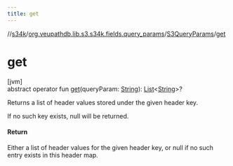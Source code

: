 ```yaml
---
title: get
---
```

//[s34k](../../../index.html)/[org.veupathdb.lib.s3.s34k.fields.query_params](../index.html)/[S3QueryParams](index.html)/[get](get.html)



# get



[jvm]\
abstract operator fun [get](get.html)(queryParam: [String](https://kotlinlang.org/api/latest/jvm/stdlib/kotlin/-string/index.html)): [List](https://kotlinlang.org/api/latest/jvm/stdlib/kotlin.collections/-list/index.html)&lt;[String](https://kotlinlang.org/api/latest/jvm/stdlib/kotlin/-string/index.html)&gt;?



Returns a list of header values stored under the given header key.



If no such key exists, null will be returned.



#### Return



Either a list of header values for the given header key, or null if no such entry exists in this header map.




